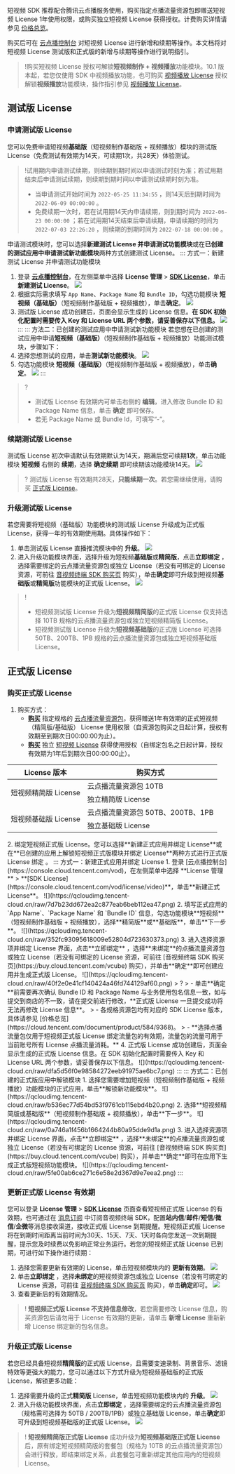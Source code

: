 短视频 SDK 推荐配合腾讯云点播服务使用，购买指定点播流量资源包即赠送短视频 License 1年使用权限，或购买独立短视频 License 获得授权。计费购买详情请参见 [价格总览](https://cloud.tencent.com/document/product/584/9368)。

购买后可在 [云点播控制台](https://console.cloud.tencent.com/vod/license/video) 对短视频 License 进行新增和续期等操作。本文档将对短视频 License 测试版和正式版的新增与续期等操作进行说明指引。

> !购买短视频 License 授权可解锁**短视频制作 + 视频播放**功能模块。10.1 版本起，若您仅使用 SDK 中视频播放功能，也可购买 [视频播放 License](https://cloud.tencent.com/document/product/881/20193#.E8.AE.A1.E8.B4.B9.E4.BB.B7.E6.A0.BC)  授权解锁**视频播放**功能模块，操作指引参见 [视频播放 License](https://cloud.tencent.com/document/product/881/74588#.E6.B5.8B.E8.AF.95.E7.89.88-license)。

[](id:test)
## 测试版 License

[](id:create_formal)
### 申请测试版 License

您可以免费申请短视频**基础版**（短视频制作基础版 + 视频播放）模块的测试版 License（免费测试有效期为14天，可续期1次，共28天）体验测试。

>!试用期内申请测试续期，则续期到期时间以申请测试时刻为准；若试用期结束后申请测试续期，则续期到期时间以申请测试续期时刻为准。
>- 当申请测试开始时间为  `2022-05-25 11:34:55` ，则14天后到期时间为  `2022-06-09 00:00:00` 。
>- 免费续期一次时，若在试用期14天内申请续期，则到期时间为  `2022-06-23 00:00:00` ；若在试用期14天结束后申请续期，申请续期的时间为  `2022-07-03 22:26:20` ，则续期的到期时间为  `2022-07-18 00:00:00` 。

申请测试模块时，您可以选择**新建测试 License 并申请测试功能模块**或在**已创建的测试应用中申请测试新功能模块**两种方式创建测试 License。
<dx-tabs>
::: 方式一：新建测试 License 并申请测试功能模块

1. 登录 [**云点播控制台**](https://console.cloud.tencent.com/vod/overview)，在左侧菜单中选择  **License 管理** > **[SDK License](https://console.cloud.tencent.com/vod/license/video)**，单击**新建测试 License**。
![](https://qcloudimg.tencent-cloud.cn/raw/4d63d6f14f82ba1775083ed461c5f5db.png)
2. 根据实际需求填写 `App Name`、`Package Name` 和 `Bundle ID`，勾选功能模块 **短视频（基础版）**（短视频制作基础版 + 视频播放），单击**确定**。
![](https://qcloudimg.tencent-cloud.cn/raw/6cc10420a81bf6036f7ffea1b3156969.png)
3. 测试版 License 成功创建后，页面会显示生成的 License 信息。**在 SDK 初始化配置时需要传入 Key 和 License URL 两个参数，请妥善保存以下信息。** 
![](https://qcloudimg.tencent-cloud.cn/raw/e91c799dee1b3d92b51fa630ac052b06.png)
:::
::: 方法二：已创建的测试应用中申请测试新功能模块
若您想在已创建的测试应用中申请**短视频（基础版）**（短视频制作基础版 + 视频播放）功能测试模块，步骤如下：
1. 选择您想测试的应用，单击**测试新功能模块**。
![](https://qcloudimg.tencent-cloud.cn/raw/6be952eb22fdc3db08c931c250a84e9c.png)
2. 勾选功能模块 **短视频（基础版）**（短视频制作基础版 + 视频播放），单击**确定**。
![](https://qcloudimg.tencent-cloud.cn/raw/14ad96e59e71ff3c8f9ec59d2b3c73a7.png)
:::
</dx-tabs>

>? 
>- 测试版 License 有效期内可单击右侧的 **编辑**，进入修改 Bundle ID 和 Package Name 信息，单击 **确定** 即可保存。
>- 若无 Package Name 或 Bundle Id，可填写“-”。

[](id:renewal_formal)
### 续期测试版 License
测试版 License 初次申请默认有效期默认为14天，期满后您可续期**1次**，单击功能模块 **短视频** 右侧的 **续期**，选择 **确定续期** 即可续期该功能模块14天。
![](https://qcloudimg.tencent-cloud.cn/raw/c0693849be28b7e572110e4e6b07f8a6.png)

>? 测试版 License 有效期共28天，**只能续期一次**。若您需继续使用，请购买 [正式版 License](#formal)。

[](id:upgrate_formal)
### 升级测试版 License
若您需要将短视频（基础版）功能模块的测试版 License 升级成为正式版 License，获得一年的有效期使用期。具体操作如下：
1. 单击测试版 License 直播推流模块中的 **升级**。
![](https://qcloudimg.tencent-cloud.cn/raw/3d273ff8b923119e984d21c5159513ed.png)
2. 进入升级功能模块界面，选择升级为短视频**基础版**或**精简版**，点击**立即绑定** ，选择需要绑定的云点播流量资源包或独立 License（若没有可绑定的 License 资源，可前往 [音视频终端 SDK 购买页](https://buy.cloud.tencent.com/vcube) 购买），单击**确定**即可升级到短视频**基础版**或**精简版**功能模块的正式版 License。
![](https://qcloudimg.tencent-cloud.cn/raw/605c76f557780fc986b7ea5d5a6f30e2.png)

>!
>- 短视频测试版 License 升级为**短视频精简版**的正式版 License 仅支持选择 10TB 规格的云点播流量资源包或独立短视频精简版 License。
>- 短视频测试版 License 升级为**短视频基础版**的正式版 License 可选择 50TB、200TB、1PB 规格的云点播流量资源包或独立短视频基础版 License。

[](id:formal)

## 正式版 License

[](id:create_formal)
### 购买正式版 License
1. 购买方式：
	- [**购买**](https://buy.cloud.tencent.com/vcube) 指定规格的  [云点播流量资源包](https://cloud.tencent.com/document/product/1449/56973#video)，获得赠送1年有效期的正式短视频（精简版/基础版） License 使用权限（自资源包购买之日起计算，授权有效期至到期次日00:00:00为止）。
	- [**购买**](https://buy.cloud.tencent.com/vcube) 独立 [短视频 License](https://cloud.tencent.com/document/product/1449/56973#video) 获得使用授权（自绑定包名之日起计算，授权有效期为1年后到期次日00:00:00止）。
<table>
<thead>
<tr>
<th>License 版本</th>
<th>购买方式</th>
</tr>
</thead>
<tbody><tr>
<td rowspan=2>短视频精简版 License</td>
<td>云点播流量资源包 10TB</td>
</tr>
<tr>
<td>独立精简版 License</td>
</tr>
<tr>
<td rowspan=2>短视频基础版 License</td>
<td>云点播流量资源包 50TB、200TB、1PB</td>
</tr>
<tr>
<td>独立基础版 License</td>
</tr>
</tbody></table>
2. 绑定短视频正式版 License。您可以选择**新建正式应用并绑定 License**或在**已创建的应用上解锁短视频正式版模块并绑定 License**两种方式进行正式版 License 绑定 。
<dx-tabs>
::: 方式一：新建正式应用并绑定 License
1. 登录 [云点播控制台](https://console.cloud.tencent.com/vod)，在左侧菜单中选择  **License 管理** > **[SDK License](https://console.cloud.tencent.com/vod/license/video)**，单击**新建正式 License**。
![](https://qcloudimg.tencent-cloud.cn/raw/7d7b23dd672ea2c877eab6beb112ea47.png)
2. 填写正式应用的 `App Name`、`Package Name` 和 `Bundle ID` 信息，勾选功能模块**短视频**（短视频制作基础版 + 视频播放），选择**精简版**或**基础版**，单击**下一步**。
![](https://qcloudimg.tencent-cloud.cn/raw/352fc93095618009e52804d723630373.png)
3. 进入选择资源项并绑定 License 界面，点击**立即绑定** ，选择**未绑定**的点播流量资源包或独立 License（若没有可绑定的 License 资源，可前往 [音视频终端 SDK 购买页](https://buy.cloud.tencent.com/vcube) 购买），并单击**确定**即可创建应用并生成正式版 License。
![](https://qcloudimg.tencent-cloud.cn/raw/40f2e0e41cf140424a46fd744129af60.png)
> ?
> - 单击**确定**前需要再次确认 Bundle ID 和 Package Name 与业务使用包名信息一致，如与提交到商店的不一致，请在提交前进行修改，**正式版 License 一旦提交成功将无法再修改 License 信息**。
> - 各规格资源包均有对应的 SDK License 版本，具体请参见 [价格总览](https://cloud.tencent.com/document/product/584/9368)。
> - **选择点播流量包仅用于短视频正式版 License 绑定流量包的有效期，流量包的流量可用于当前账号所有 License 点播流量消耗。**
4. 正式版 License 成功创建后，页面会显示生成的正式版 License 信息。在 SDK 初始化配置时需要传入 Key 和 License URL 两个参数，请妥善保存以下信息。
![](https://qcloudimg.tencent-cloud.cn/raw/dfa5d56f0e98584272eeb91975ae6bc7.png)
:::
::: 方式二：已创建的正式版应用中解锁模块
1. 选择您需要增加短视频（短视频制作基础版 + 视频播放）功能模块的正式应用，单击**解锁新功能模块**。
![](https://qcloudimg.tencent-cloud.cn/raw/b536ec77d54bd53f9761cb115ebd4b20.png)
2. 选择**短视频精简版或基础版**（短视频制作基础版 + 视频播放），单击**下一步**。
![](https://qcloudimg.tencent-cloud.cn/raw/0a746a1f456b1664244b80a95dde9d1a.png)
3. 进入选择资源项并绑定 License 界面，点击**立即绑定** ，选择**未绑定**的点播流量资源包或独立 License（若没有可绑定的 License 资源，可前往 [音视频终端 SDK 购买页](https://buy.cloud.tencent.com/vcube) 购买），并单击**确定**即可在应用下生成正式版短视频功能模块。
![](https://qcloudimg.tencent-cloud.cn/raw/5fe00ab6ce271c6e58e2d367d9e7eea2.png)
:::
</dx-tabs>

[](id:update_formal)
### 更新正式版 License 有效期
您可以登录  **License 管理** > **[SDK License](https://console.cloud.tencent.com/vod/license/video)** 页面查看短视频正式版 License 的有效期，也可通过在 [消息订阅](https://console.cloud.tencent.com/message/subscription) 中订阅音视频终端 SDK，配置**站内信**/**邮件**/**短信**/**微信**/**企微**等消息接收渠道，接收正式版 License 到期提醒。短视频正式版 License 将在到期时间距离当前时间为30天、15天、7天、1天时各向您发送一次到期提醒，提示您及时续费以免影响正常业务运行。若您的短视频正式版 License 已到期，可进行如下操作进行续期：

1. 选择您需要更新有效期的 License，单击短视频模块内的 **更新有效期**。
![](https://qcloudimg.tencent-cloud.cn/raw/97d5ed0f8757c2a9b4d0d2592cae0c9b.png)
2. 单击**立即绑定** ，选择**未绑定**的短视频资源包或独立 License（若没有可绑定的 License 资源，可前往 [音视频终端 SDK 购买页](https://buy.cloud.tencent.com/vcube) 购买），单击**确定**即可。
![](https://qcloudimg.tencent-cloud.cn/raw/70eab637b221fc5861b8b712276b67bf.png)
3. 查看更新后的有效期情况。

>! **短视频正式版 License 不支持信息修改**，若您需要修改 License 信息，购买资源包后请勿用于 License 有效期的更新，请单击 **新增 License** 重新新增 License 绑定新的包名信息。


[](id:upgrate_formal)
### 升级正式版 License
若您已经具备短视频**精简版**的正式版 License，且需要变速录制、背景音乐、滤镜特效等更强大的能力，您可以通过以下方式升级为短视频基础版的正式版 License，解锁更多功能：
1. 选择需要升级的正式**精简版** License，单击短视频功能模块内的 **升级**。
![](https://qcloudimg.tencent-cloud.cn/raw/e4a50084b13d1da84d88d0063637f31c.png)
2. 进入升级功能模块界面，点击**立即绑定** ，选择需要绑定的云点播流量资源包（规格需可选择为 50TB / 200TB/1PB）或独立基础版 License，单击**确定**即可升级到短视频基础版的正式版 License。
![](https://qcloudimg.tencent-cloud.cn/raw/ad2e3e96c7ec295e754bd4734e880b85.png)

>! **短视频精简版正式版 License** 成功升级为**短视频基础版正式版 License** 后，原有绑定短视频精简版的套餐包（规格为 10TB 的云点播流量资源包）会进行释放，即结束绑定关系，此套餐包可重新绑定其他应用内的短视频 License。
